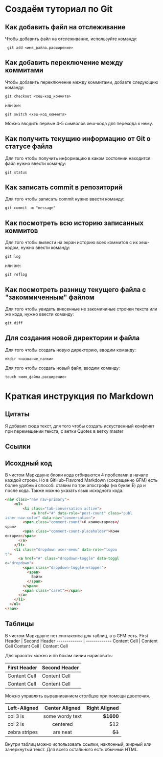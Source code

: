 # Создаём туториал по Git
## Как добавить файл на отслеживание

Чтобы добавить файл на отслеживание, используйте команду:
```
 git add <имя_файла.расширение>
```

## Как добавить переключение между коммитами

Чтобы добавить переключение между коммитами, добавте следующию команду:
```
git checkout <хеш-код_коммита>
```

или же:
```
git switch <хеш-код_коммита>
```
Можно вводить первые 4-5 символов хеш-кода для перехода к нему.

## Как получить текущию информацию от Git о статусе файла
Для того чтобы получить информацию в каком состоянии находится файл нужно ввести команду:
```
git status
```
## Как записать commit в репозиторий
Для того чтобы записать commit нужно ввести команду:
```
git commit -m "message"
```
## Как посмотреть всю историю записанных коммитов
Для того чтобы вывести на экран историю всех коммитов с их хеш-кодом, нужно ввести команду:
```
git log
```
или же:
```
git reflog
```
## Как посмотреть разницу текущего файла с "закоммиченным" файлом
Для того чтобы увидеть внесенные не закомичиные строчки текста или же кода, нужно ввести команду:
```
git diff
```
## Для создания новой директории и файла
Для того чтобы создать новую директорию, вводим команду:
```
mkdir <название_папки>
```
Для того чтобы создать новый файл, вводим команду:
```
touch <имя_файла.расширение>
```

# Краткая инструкция по Markdown

## Цитаты

Я добавил сюда текст, для того чтобы создать искуственный конфликт при перемещении текста, с ветки Quotes в ветку master

## Ссылки 

## Исохдный код 

В чистом Маркдауне блоки кода отбиваются 4 пробелами в
начале каждой строки.
Но в GitHub-Flavored Markdown (сокращенно GFM) есть
более удобный способ: ставим по три апострофа (на букве
Ё) до и после кода. Также можно указать язык исходного
кода.
```html
<nav class="nav nav-primary">
    <ul>
        <li class="tab-conversation active">
            <a href="#" data-role="post-count" class="publ
isher-nav-color" data-nav="conversation">
        <span class="comment-count">0 комментариев</
span>
        <span class="comment-count-placeholder">Комм
ентарии</span>
      </a>
    </li>
    <li class="dropdown user-menu" data-role="logou
t">
      <a href="#" class="dropdown-toggle" data-toggl
e="dropdown">
        <span class="dropdown-toggle-wrapper">
          <span>
            Войти
          </span>
        </span>
        <span class="caret"></span>
      </a>
    </li>
  </ul>
</nav>
```


## Таблицы 

В чистом Маркдауне нет синтаксиса для таблиц, а в GFM
есть.
First Header | Second Header
------------- | -------------
Content Cell | Content Cell
Content Cell | Content Cell

Для красоты можно и по бокам линии нарисовать:

 First Header | Second Header |
| ------------- | ------------- |
| Content Cell | Content Cell |
| Content Cell | Content Cell |

Можно управлять выравниванием столбцов при помощи
двоеточия.

| Left-Aligned | Center Aligned | Right Aligned |
|:------------- |:---------------:| -------------:|
| col 3 is | some wordy text | **$1600** |
| col 2 is | centered | $12 |
| zebra stripes | are neat | ~~$1~~ |

Внутри таблиц можно использовать ссылки, наклонный,
жирный или зачеркнутый текст.
Для всего остального есть обычный HTML.
